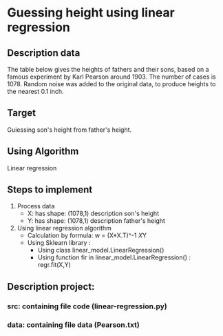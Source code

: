 
# **Guessing height using linear regression**

## Description data

The table below gives the heights of fathers and their sons, based on a famous experiment by Karl Pearson around 1903. The number of cases is 1078. Random noise was added to the original data, to produce heights to the nearest 0.1 inch.

## Target

Guiessing son's height from father's height.

## Using Algorithm

Linear regression

## Steps to implement

1. Process data  
   - X: has shape: (1078,1) description son's height
   - Y: has shape: (1078,1) description father's height
2. Using linear regression algorithm
    - Calculation by formula: w = (X*X.T)^-1 *X*Y
    - Using Sklearn library : 
        - Using class linear_model.LinearRegression()
        - Using function fir in  linear_model.LinearRegression() : regr.fit(X,Y)

## Description project:

### src: containing file code (linear-regression.py)

### data: containing file data (Pearson.txt)